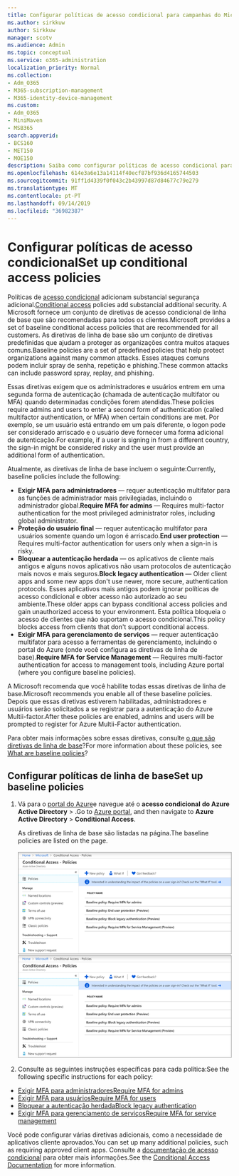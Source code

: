 ```yaml
---
title: Configurar políticas de acesso condicional para campanhas do Microsoft 365
ms.author: sirkkuw
author: Sirkkuw
manager: scotv
ms.audience: Admin
ms.topic: conceptual
ms.service: o365-administration
localization_priority: Normal
ms.collection:
- Adm_O365
- M365-subscription-management
- M365-identity-device-management
ms.custom:
- Adm_O365
- MiniMaven
- MSB365
search.appverid:
- BCS160
- MET150
- MOE150
description: Saiba como configurar políticas de acesso condicional para campanhas do Microsoft 365.
ms.openlocfilehash: 614e3a6e13a14114f40ecf87bf936d4165744503
ms.sourcegitcommit: 91ff1d4339f0f043c2b43997d87d84677c79e279
ms.translationtype: MT
ms.contentlocale: pt-PT
ms.lasthandoff: 09/14/2019
ms.locfileid: "36982387"
---
```

# <a name="set-up-conditional-access-policies"></a><span data-ttu-id="3aa06-103">Configurar políticas de acesso condicional</span><span class="sxs-lookup"><span data-stu-id="3aa06-103">Set up conditional access policies</span></span>

<span data-ttu-id="3aa06-104">Políticas de [acesso condicional](https://docs.microsoft.com/azure/active-directory/conditional-access/overview) adicionam substancial segurança adicional.</span><span class="sxs-lookup"><span data-stu-id="3aa06-104">[Conditional access](https://docs.microsoft.com/azure/active-directory/conditional-access/overview) policies add substancial additional security.</span></span> <span data-ttu-id="3aa06-105">A Microsoft fornece um conjunto de diretivas de acesso condicional de linha de base que são recomendadas para todos os clientes.</span><span class="sxs-lookup"><span data-stu-id="3aa06-105">Microsoft provides a set of baseline conditional access policies that are recommended for all customers.</span></span> <span data-ttu-id="3aa06-106">As diretivas de linha de base são um conjunto de diretivas predefinidas que ajudam a proteger as organizações contra muitos ataques comuns.</span><span class="sxs-lookup"><span data-stu-id="3aa06-106">Baseline policies are a set of predefined policies that help protect organizations against many common attacks.</span></span> <span data-ttu-id="3aa06-107">Esses ataques comuns podem incluir spray de senha, repetição e phishing.</span><span class="sxs-lookup"><span data-stu-id="3aa06-107">These common attacks can include password spray, replay, and phishing.</span></span>

<span data-ttu-id="3aa06-108">Essas diretivas exigem que os administradores e usuários entrem em uma segunda forma de autenticação (chamada de autenticação multifator ou MFA) quando determinadas condições forem atendidas.</span><span class="sxs-lookup"><span data-stu-id="3aa06-108">These policies require admins and users to enter a second form of authentication (called multifactor authentication, or MFA) when certain conditions are met.</span></span> <span data-ttu-id="3aa06-109">Por exemplo, se um usuário está entrando em um país diferente, o logon pode ser considerado arriscado e o usuário deve fornecer uma forma adicional de autenticação.</span><span class="sxs-lookup"><span data-stu-id="3aa06-109">For example, if a user is signing in from a different country, the sign-in might be considered risky and the user must provide an additional form of authentication.</span></span> 

<span data-ttu-id="3aa06-110">Atualmente, as diretivas de linha de base incluem o seguinte:</span><span class="sxs-lookup"><span data-stu-id="3aa06-110">Currently, baseline policies include the following:</span></span>
- <span data-ttu-id="3aa06-111">**Exigir MFA para administradores** — requer autenticação multifator para as funções de administrador mais privilegiadas, incluindo o administrador global.</span><span class="sxs-lookup"><span data-stu-id="3aa06-111">**Require MFA for admins** — Requires multi-factor authentication for the most privileged administrator roles, including global administrator.</span></span>
- <span data-ttu-id="3aa06-112">**Proteção do usuário final** — requer autenticação multifator para usuários somente quando um logon é arriscado.</span><span class="sxs-lookup"><span data-stu-id="3aa06-112">**End user protection** — Requires multi-factor authentication for users only when a sign-in is risky.</span></span> 
- <span data-ttu-id="3aa06-113">**Bloquear a autenticação herdada** — os aplicativos de cliente mais antigos e alguns novos aplicativos não usam protocolos de autenticação mais novos e mais seguros.</span><span class="sxs-lookup"><span data-stu-id="3aa06-113">**Block legacy authentication** — Older client apps and some new apps don't use newer, more secure, authentication protocols.</span></span> <span data-ttu-id="3aa06-114">Esses aplicativos mais antigos podem ignorar políticas de acesso condicional e obter acesso não autorizado ao seu ambiente.</span><span class="sxs-lookup"><span data-stu-id="3aa06-114">These older apps can bypass conditional access policies and gain unauthorized access to your environment.</span></span> <span data-ttu-id="3aa06-115">Esta política bloqueia o acesso de clientes que não suportam o acesso condicional.</span><span class="sxs-lookup"><span data-stu-id="3aa06-115">This policy blocks access from clients that don't support conditional access.</span></span> 
- <span data-ttu-id="3aa06-116">**Exigir MFA para gerenciamento de serviços** — requer autenticação multifator para acesso a ferramentas de gerenciamento, incluindo o portal do Azure (onde você configura as diretivas de linha de base).</span><span class="sxs-lookup"><span data-stu-id="3aa06-116">**Require MFA for Service Management** — Requires multi-factor authentication for access to management tools, including Azure portal (where you configure baseline policies).</span></span> 

<span data-ttu-id="3aa06-117">A Microsoft recomenda que você habilite todas essas diretivas de linha de base.</span><span class="sxs-lookup"><span data-stu-id="3aa06-117">Microsoft recommends you enable all of these baseline policies.</span></span> <span data-ttu-id="3aa06-118">Depois que essas diretivas estiverem habilitadas, administradores e usuários serão solicitados a se registrar para a autenticação do Azure Multii-factor.</span><span class="sxs-lookup"><span data-stu-id="3aa06-118">After these policies are enabled, admins and users will be prompted to register for Azure Multii-Factor authentication.</span></span>

<span data-ttu-id="3aa06-119">Para obter mais informações sobre essas diretivas, consulte [o que são diretivas de linha de base](https://docs.microsoft.com/azure/active-directory/conditional-access/concept-baseline-protection)?</span><span class="sxs-lookup"><span data-stu-id="3aa06-119">For more information about these policies, see [What are baseline policies](https://docs.microsoft.com/azure/active-directory/conditional-access/concept-baseline-protection)?</span></span>


## <a name="set-up-baseline-policies"></a><span data-ttu-id="3aa06-120">Configurar políticas de linha de base</span><span class="sxs-lookup"><span data-stu-id="3aa06-120">Set up baseline policies</span></span>

1. <span data-ttu-id="3aa06-121">Vá para o [portal do Azure](https://portal.azure.com)e navegue até o **acesso condicional** **do Azure Active Directory** \> .</span><span class="sxs-lookup"><span data-stu-id="3aa06-121">Go to [Azure portal](https://portal.azure.com), and then navigate to **Azure Active Directory** \> **Conditional Access**.</span></span>
    
    <span data-ttu-id="3aa06-122">As diretivas de linha de base são listadas na página.</span><span class="sxs-lookup"><span data-stu-id="3aa06-122">The baseline policies are listed on the page.</span></span> <br/> <br/>
    <span data-ttu-id="3aa06-123">![Página que lista as diretivas de linha de base para acesso condicional.](media/baslinepolicies.png)</span><span class="sxs-lookup"><span data-stu-id="3aa06-123">![Page that lists baseline policies for conditional access.](media/baslinepolicies.png)</span></span>
1. <span data-ttu-id="3aa06-124">Consulte as seguintes instruções específicas para cada política:</span><span class="sxs-lookup"><span data-stu-id="3aa06-124">See the following specific instructions for each policy:</span></span>

  - [<span data-ttu-id="3aa06-125">Exigir MFA para administradores</span><span class="sxs-lookup"><span data-stu-id="3aa06-125">Require MFA for admins</span></span>](https://docs.microsoft.com/en-us/azure/active-directory/conditional-access/howto-baseline-protect-administrators)
- [<span data-ttu-id="3aa06-126">Exigir MFA para usuários</span><span class="sxs-lookup"><span data-stu-id="3aa06-126">Require MFA for users</span></span>](https://docs.microsoft.com/en-us/azure/active-directory/conditional-access/howto-baseline-protect-end-users)  
 - [<span data-ttu-id="3aa06-127">Bloquear a autenticação herdada</span><span class="sxs-lookup"><span data-stu-id="3aa06-127">Block legacy authentication</span></span>](https://docs.microsoft.com/en-us/azure/active-directory/conditional-access/howto-baseline-protect-legacy-auth)
  - [<span data-ttu-id="3aa06-128">Exigir MFA para gerenciamento de serviços</span><span class="sxs-lookup"><span data-stu-id="3aa06-128">Require MFA for service management</span></span>](https://docs.microsoft.com/azure/active-directory/conditional-access/howto-baseline-protect-azure)

<span data-ttu-id="3aa06-129">Você pode configurar várias diretivas adicionais, como a necessidade de aplicativos cliente aprovados.</span><span class="sxs-lookup"><span data-stu-id="3aa06-129">You can set up many additional policies, such as requiring approved client apps.</span></span> <span data-ttu-id="3aa06-130">Consulte a [documentação de acesso condicional](https://docs.microsoft.com/azure/active-directory/conditional-access/) para obter mais informações.</span><span class="sxs-lookup"><span data-stu-id="3aa06-130">See the [Conditional Access Documentation](https://docs.microsoft.com/azure/active-directory/conditional-access/) for more information.</span></span>